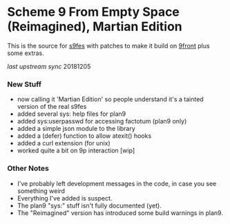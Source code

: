 # Scheme 9 From Empty Space (Reimagined), Martian Edition #

This is the source for [s9fes](http://www.t3x.org/s9fes) with patches to make it build on [9front](http://www.9front.org) plus some extras.

*last upstream sync* 20181205

### New Stuff ###
* now calling it 'Martian Edition' so people understand it's a tainted version of the real s9fes
* added several sys: help files for plan9
* added sys:userpasswd for accessing factotum (plan9 only)
* added a simple json module to the library
* added a (defer) function to allow atexit() hooks
* added a curl extension (for unix)
* worked quite a bit on 9p interaction [wip]

### Other Notes ###
* I've probably left development messages in the code, in case you see something weird
* Everything I've added is suspect.
* The plan9 "sys:" stuff isn't fully documented (yet).
* The "Reimagined" version has introduced some build warnings in plan9.
